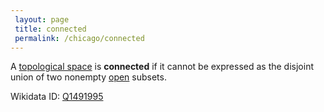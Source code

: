 ```yaml
---
 layout: page
 title: connected
 permalink: /chicago/connected
---
```

A [topological space](https://mathgloss.github.io/MathGloss/topological_space) is **connected** if it cannot be expressed as the disjoint union of two nonempty [open](https://mathgloss.github.io/MathGloss/open) subsets.

Wikidata ID: [Q1491995](https://www.wikidata.org/wiki/Q1491995)